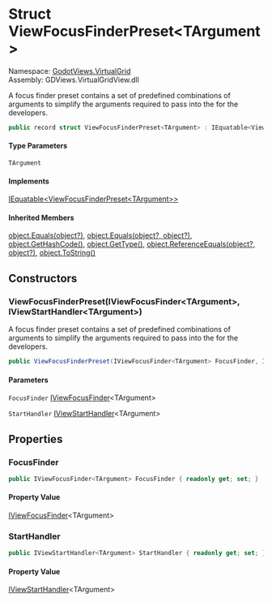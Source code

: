 # <a id="GodotViews_VirtualGrid_ViewFocusFinderPreset_1"></a> Struct ViewFocusFinderPreset<TArgument\>

Namespace: [GodotViews.VirtualGrid](GodotViews.VirtualGrid.md)  
Assembly: GDViews.VirtualGridView.dll  

A focus finder preset contains a set of predefined combinations 
of arguments to simplify the arguments required to pass into
the <xref href="GodotViews.VirtualGrid.IVirtualGridView%601" data-throw-if-not-resolved="false"></xref>
for the developers.

```csharp
public record struct ViewFocusFinderPreset<TArgument> : IEquatable<ViewFocusFinderPreset<TArgument>>
```

#### Type Parameters

`TArgument` 

#### Implements

[IEquatable<ViewFocusFinderPreset<TArgument\>\>](https://learn.microsoft.com/dotnet/api/system.iequatable\-1)

#### Inherited Members

[object.Equals\(object?\)](https://learn.microsoft.com/dotnet/api/system.object.equals\#system\-object\-equals\(system\-object\)), 
[object.Equals\(object?, object?\)](https://learn.microsoft.com/dotnet/api/system.object.equals\#system\-object\-equals\(system\-object\-system\-object\)), 
[object.GetHashCode\(\)](https://learn.microsoft.com/dotnet/api/system.object.gethashcode), 
[object.GetType\(\)](https://learn.microsoft.com/dotnet/api/system.object.gettype), 
[object.ReferenceEquals\(object?, object?\)](https://learn.microsoft.com/dotnet/api/system.object.referenceequals), 
[object.ToString\(\)](https://learn.microsoft.com/dotnet/api/system.object.tostring)

## Constructors

### <a id="GodotViews_VirtualGrid_ViewFocusFinderPreset_1__ctor_GodotViews_VirtualGrid_IViewFocusFinder__0__GodotViews_VirtualGrid_IViewStartHandler__0__"></a> ViewFocusFinderPreset\(IViewFocusFinder<TArgument\>, IViewStartHandler<TArgument\>\)

A focus finder preset contains a set of predefined combinations 
of arguments to simplify the arguments required to pass into
the <xref href="GodotViews.VirtualGrid.IVirtualGridView%601" data-throw-if-not-resolved="false"></xref>
for the developers.

```csharp
public ViewFocusFinderPreset(IViewFocusFinder<TArgument> FocusFinder, IViewStartHandler<TArgument> StartHandler)
```

#### Parameters

`FocusFinder` [IViewFocusFinder](GodotViews.VirtualGrid.IViewFocusFinder\-1.md)<TArgument\>

`StartHandler` [IViewStartHandler](GodotViews.VirtualGrid.IViewStartHandler\-1.md)<TArgument\>

## Properties

### <a id="GodotViews_VirtualGrid_ViewFocusFinderPreset_1_FocusFinder"></a> FocusFinder

```csharp
public IViewFocusFinder<TArgument> FocusFinder { readonly get; set; }
```

#### Property Value

 [IViewFocusFinder](GodotViews.VirtualGrid.IViewFocusFinder\-1.md)<TArgument\>

### <a id="GodotViews_VirtualGrid_ViewFocusFinderPreset_1_StartHandler"></a> StartHandler

```csharp
public IViewStartHandler<TArgument> StartHandler { readonly get; set; }
```

#### Property Value

 [IViewStartHandler](GodotViews.VirtualGrid.IViewStartHandler\-1.md)<TArgument\>

